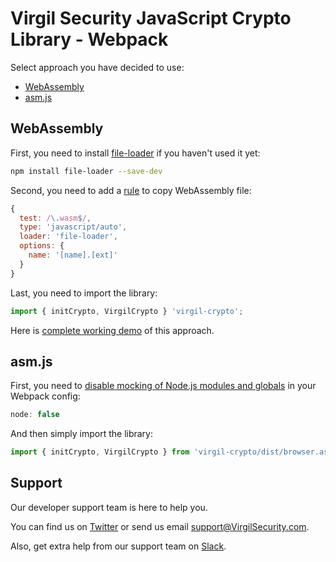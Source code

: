 # Virgil Security JavaScript Crypto Library - Webpack
Select approach you have decided to use:
- [WebAssembly](#webassembly)
- [asm.js](#asmjs)

## WebAssembly
First, you need to install [file-loader](https://github.com/webpack-contrib/file-loader) if you haven't used it yet:
```sh
npm install file-loader --save-dev
```

Second, you need to add a [rule](https://webpack.js.org/configuration/module/#rule) to copy WebAssembly file:
```js
{
  test: /\.wasm$/,
  type: 'javascript/auto',
  loader: 'file-loader',
  options: {
    name: '[name].[ext]'
  }
}
```

Last, you need to import the library:
```js
import { initCrypto, VirgilCrypto } 'virgil-crypto';
```

Here is [complete working demo](https://github.com/VirgilSecurity/virgil-crypto-javascript/tree/master/examples/webpack) of this approach.

## asm.js
First, you need to [disable mocking of Node.js modules and globals](https://webpack.js.org/configuration/node) in your Webpack config:
```js
node: false
```

And then simply import the library:
```js
import { initCrypto, VirgilCrypto } from 'virgil-crypto/dist/browser.asmjs.es';
```

## Support
Our developer support team is here to help you.

You can find us on [Twitter](https://twitter.com/VirgilSecurity) or send us email support@VirgilSecurity.com.

Also, get extra help from our support team on [Slack](https://virgilsecurity.com/join-community).
